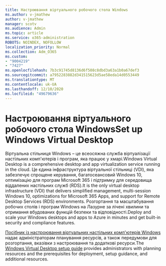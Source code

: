```yaml
---
title: Настроювання віртуального робочого стола Windows
ms.author: v-jmathew
author: v-jmathew
manager: scotv
ms.audience: Admin
ms.topic: article
ms.service: o365-administration
ROBOTS: NOINDEX, NOFOLLOW
localization_priority: Normal
ms.collection: Adm_O365
ms.custom:
- "9004219"
- "7427"
ms.openlocfilehash: 7b3c91745d8136d6f508c8dbd3a63a1b0a67def3
ms.sourcegitcommit: a7952283882d341515623d5ae58eda14d0553449
ms.translationtype: MT
ms.contentlocale: uk-UA
ms.lasthandoff: 12/10/2020
ms.locfileid: "49679636"
---
```

# <a name="set-up-windows-virtual-desktop"></a><span data-ttu-id="5f31b-102">Настроювання віртуального робочого стола Windows</span><span class="sxs-lookup"><span data-stu-id="5f31b-102">Set up Windows Virtual Desktop</span></span>

<span data-ttu-id="5f31b-103">Віртуальна стільниця Windows – це всеосяжна служба віртуалізації настільних комп'ютерів і програм, яка працює у хмарі.</span><span class="sxs-lookup"><span data-stu-id="5f31b-103">Windows Virtual Desktop is a comprehensive desktop and app virtualization service running in the cloud.</span></span> <span data-ttu-id="5f31b-104">Це єдина інфраструктура віртуальної стільниці (VDI), яка забезпечує спрощене керування, багатосеансовий Windows 10, оптимізацію для програм Microsoft 365 і підтримку для середовища віддалених настільних служб (RDS).</span><span class="sxs-lookup"><span data-stu-id="5f31b-104">It is the only virtual desktop infrastructure (VDI) that delivers simplified management, multi-session Windows 10, optimizations for Microsoft 365 Apps, and support for Remote Desktop Services (RDS) environments.</span></span> <span data-ttu-id="5f31b-105">Розгортання та масштабування робочих столів і програм Windows на Лазурне за лічені хвилини та отримання вбудованих функцій безпеки та відповідності.</span><span class="sxs-lookup"><span data-stu-id="5f31b-105">Deploy and scale your Windows desktops and apps to Azure in minutes and get built-in security and compliance features.</span></span>

<span data-ttu-id="5f31b-106">[Посібник із настроювання віртуальних настільних комп'ютерів Windows](https://go.microsoft.com/fwlink/?linkid=2146236) надає адміністраторам планування ресурсів, а також передумови для розгортання, вказівки з настроювання та додаткові ресурси.</span><span class="sxs-lookup"><span data-stu-id="5f31b-106">The [Windows Virtual Desktop setup guide](https://go.microsoft.com/fwlink/?linkid=2146236) provides administrators with planning resources and the prerequisites for deployment, setup guidance, and additional resources.</span></span>
